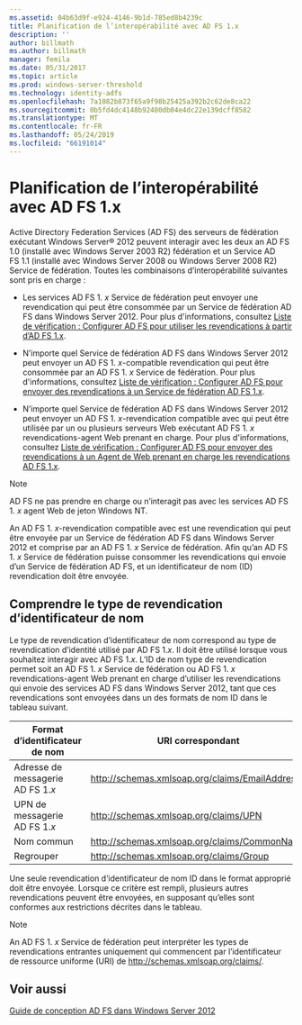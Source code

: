 ```yaml
---
ms.assetid: 04b63d9f-e924-4146-9b1d-785ed8b4239c
title: Planification de l’interopérabilité avec AD FS 1.x
description: ''
author: billmath
ms.author: billmath
manager: femila
ms.date: 05/31/2017
ms.topic: article
ms.prod: windows-server-threshold
ms.technology: identity-adfs
ms.openlocfilehash: 7a1082b873f65a9f98b25425a392b2c62de8ca22
ms.sourcegitcommit: 0b5fd4dc4148b92480db04e4dc22e139dcff8582
ms.translationtype: MT
ms.contentlocale: fr-FR
ms.lasthandoff: 05/24/2019
ms.locfileid: "66191014"
---
```

# <a name="planning-for-interoperability-with-ad-fs-1x"></a>Planification de l’interopérabilité avec AD FS 1.x

Active Directory Federation Services \(AD FS\) des serveurs de fédération exécutant Windows Server® 2012 peuvent interagir avec les deux an AD FS 1.0 \(installé avec Windows Server 2003 R2\) fédération et un Service AD FS 1.1 \(installé avec Windows Server 2008 ou Windows Server 2008 R2\) Service de fédération. Toutes les combinaisons d’interopérabilité suivantes sont pris en charge :  
  
-   Les services AD FS 1. *x* Service de fédération peut envoyer une revendication qui peut être consommée par un Service de fédération AD FS dans Windows Server 2012. Pour plus d'informations, consultez [Liste de vérification : Configurer AD FS pour utiliser les revendications à partir d’AD FS 1.x](../../ad-fs/deployment/Checklist--Configuring-AD-FS--to-Consume-Claims-from-AD-FS-1.x.md).  
  
-   N’importe quel Service de fédération AD FS dans Windows Server 2012 peut envoyer un AD FS 1. *x*\-compatible revendication qui peut être consommée par an AD FS 1. *x* Service de fédération. Pour plus d'informations, consultez [Liste de vérification : Configurer AD FS pour envoyer des revendications à un Service de fédération AD FS 1.x](../../ad-fs/deployment/Checklist--Configuring-AD-FS-to-Send-Claims-to-an-AD-FS-1.x-Federation-Service.md).  
  
-   N’importe quel Service de fédération AD FS dans Windows Server 2012 peut envoyer un AD FS 1. *x*\-revendication compatible avec qui peut être utilisée par un ou plusieurs serveurs Web exécutant AD FS 1. *x* revendications\-agent Web prenant en charge. Pour plus d'informations, consultez [Liste de vérification : Configurer AD FS pour envoyer des revendications à un Agent de Web prenant en charge les revendications AD FS 1.x](../../ad-fs/deployment/Checklist--Configuring-AD-FS-to-Send-Claims-to-an-AD-FS-1.x-Claims-Aware-Web-Agent.md).  
  
> [!NOTE]  
> AD FS ne pas prendre en charge ou n’interagit pas avec les services AD FS 1. *x* agent Web de jeton Windows NT.  
  
An AD FS 1. *x*\-revendication compatible avec est une revendication qui peut être envoyée par un Service de fédération AD FS dans Windows Server 2012 et comprise par an AD FS 1. *x* Service de fédération. Afin qu’an AD FS 1. *x* Service de fédération puisse consommer les revendications qui envoie d’un Service de fédération AD FS, et un identificateur de nom \(ID\) revendication doit être envoyée.  
  
## <a name="understanding-the-nameid-claim-type"></a>Comprendre le type de revendication d’identificateur de nom  
Le type de revendication d’identificateur de nom correspond au type de revendication d’identité utilisé par AD FS 1.*x*. Il doit être utilisé lorsque vous souhaitez interagir avec AD FS 1.*x*. L’ID de nom type de revendication permet soit an AD FS 1. *x* Service de fédération ou AD FS 1. *x* revendications\-agent Web prenant en charge d’utiliser les revendications qui envoie des services AD FS dans Windows Server 2012, tant que ces revendications sont envoyées dans un des formats de nom ID dans le tableau suivant.  
  
|Format d’identificateur de nom|URI correspondant|  
|------------------|---------------------|  
|Adresse de messagerie AD FS 1.*x*|http://schemas.xmlsoap.org/claims/EmailAddress|  
|UPN de messagerie AD FS 1.*x*|http://schemas.xmlsoap.org/claims/UPN|  
|Nom commun|http://schemas.xmlsoap.org/claims/CommonName|  
|Regrouper|http://schemas.xmlsoap.org/claims/Group|  
  
Une seule revendication d’identificateur de nom ID dans le format approprié doit être envoyée. Lorsque ce critère est rempli, plusieurs autres revendications peuvent être envoyées, en supposant qu’elles sont conformes aux restrictions décrites dans le tableau.  
  
> [!NOTE]  
> An AD FS 1. *x* Service de fédération peut interpréter les types de revendications entrantes uniquement qui commencent par l’identificateur de ressource uniforme \(URI\) de http://schemas.xmlsoap.org/claims/.  
  
## <a name="see-also"></a>Voir aussi
[Guide de conception AD FS dans Windows Server 2012](AD-FS-Design-Guide-in-Windows-Server-2012.md)
